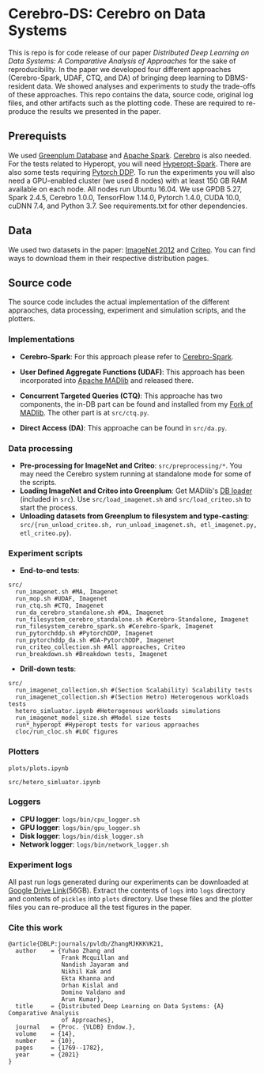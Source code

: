 # Cerebro-DS: Cerebro on Data Systems
This is repo is for code release of our paper *Distributed Deep Learning on Data Systems: A Comparative Analysis of Approaches* for the sake of reproducibility. In the paper we developed four different approaches (Cerebro-Spark, UDAF, CTQ, and DA) of bringing deep learning to DBMS-resident data. We showed analyses and experiments to study the trade-offs of these approaches. This repo contains the data, source code, original log files, and other artifacts such as the plotting code. These are required to re-produce the results we presented in the paper.

## Prerequists
We used [Greenplum Database](https://greenplum.org/) and [Apache Spark](https://spark.apache.org/). [Cerebro](https://github.com/ADALabUCSD/cerebro-system) is also needed. For the tests related to Hyperopt, you will need [Hyperopt-Spark](http://hyperopt.github.io/hyperopt/). There are also some tests requiring [Pytorch DDP](https://pytorch.org/tutorials/intermediate/ddp_tutorial.html). To run the experiments you will also need a GPU-enabled cluster (we used 8 nodes) with at least 150 GB RAM available on each node. All nodes run Ubuntu 16.04. We use GPDB 5.27, Spark 2.4.5, Cerebro 1.0.0, TensorFlow 1.14.0, Pytorch 1.4.0, CUDA 10.0, cuDNN 7.4, and Python 3.7. See requirements.txt for other dependencies.

## Data

We used two datasets in the paper: [ImageNet 2012](http://image-net.org/challenges/LSVRC/2012/) and [Criteo](http://labs.criteo.com/2013/12/download-terabyte-click-logs/). You can find ways to download them in their respective distribution pages.

## Source code
The source code includes the actual implementation of the different appraoches, data processing, experiment and simulation scripts, and the plotters.
### Implementations
- **Cerebro-Spark**: For this approach please refer to [Cerebro-Spark](https://github.com/ADALabUCSD/cerebro-system).

- **User Defined Aggregate Functions (UDAF)**: This approach has been incorporated into [Apache MADlib](https://github.com/apache/madlib) and released there.
- **Concurrent Targeted Queries (CTQ)**: This approache has two components, the in-DB part can be found and installed from my [Fork of MADlib](https://github.com/makemebitter/madlib/tree/cerebro). The other part is at `src/ctq.py`.
- **Direct Access (DA)**: This approache can be found in `src/da.py`.

### Data processing

- **Pre-processing for ImageNet and Criteo**: `src/preprocessing/*`. You may need the Cerebro system running at standalone mode for some of the scripts.
- **Loading ImageNet and Criteo into Greenplum**: Get MADlib's [DB loader](https://github.com/apache/madlib-site/tree/asf-site/community-artifacts/Deep-learning) (included in `src`). Use `src/load_imagenet.sh` and `src/load_criteo.sh` to start the process.
- **Unloading datasets from Greenplum to filesystem and type-casting**: `src/{run_unload_criteo.sh, run_unload_imagenet.sh, etl_imagenet.py, etl_criteo.py}`.

### Experiment scripts
- **End-to-end tests**:

```
src/
  run_imagenet.sh #MA, Imagenet
  run_mop.sh #UDAF, Imagenet
  run_ctq.sh #CTQ, Imagenet
  run_da_cerebro_standalone.sh #DA, Imagenet
  run_filesystem_cerebro_standalone.sh #Cerebro-Standalone, Imagenet
  run_filesystem_cerebro_spark.sh #Cerebro-Spark, Imagenet
  run_pytorchddp.sh #PytorchDDP, Imagenet
  run_pytorchddp_da.sh #DA-PytorchDDP, Imagenet
  run_criteo_collection.sh #All approaches, Criteo
  run_breakdown.sh #Breakdown tests, Imagenet
```
- **Drill-down tests**:
```
src/
  run_imagenet_collection.sh #(Section Scalability) Scalability tests
  run_imagenet_collection.sh #(Section Hetro) Heterogenous workloads tests
  hetero_simluator.ipynb #Heterogenous workloads simulations
  run_imagenet_model_size.sh #Model size tests
  run*_hyperopt #Hyperopt tests for various approaches
  cloc/run_cloc.sh #LOC figures
```
### Plotters
`plots/plots.ipynb`

`src/hetero_simluator.ipynb`

### Loggers
- **CPU logger**: `logs/bin/cpu_logger.sh`
- **GPU logger**: `logs/bin/gpu_logger.sh`
- **Disk logger**: `logs/bin/disk_logger.sh`
- **Network logger**: `logs/bin/network_logger.sh`



### Experiment logs
All past run logs generated during our experiments can be downloaded at [Google Drive Link](https://drive.google.com/file/d/1w3qI8mVSvqXhqgePGg2bXKmoMpoJWDFz/view?usp=sharing)(56GB). Extract the contents of  `logs` into `logs` directory and contents of  `pickles` into `plots` directory. Use these files and the plotter files you can re-produce all the test figures in the paper.



### Cite this work
```
@article{DBLP:journals/pvldb/ZhangMJKKKVK21,
  author    = {Yuhao Zhang and
               Frank Mcquillan and
               Nandish Jayaram and
               Nikhil Kak and
               Ekta Khanna and
               Orhan Kislal and
               Domino Valdano and
               Arun Kumar},
  title     = {Distributed Deep Learning on Data Systems: {A} Comparative Analysis
               of Approaches},
  journal   = {Proc. {VLDB} Endow.},
  volume    = {14},
  number    = {10},
  pages     = {1769--1782},
  year      = {2021}
}
```

